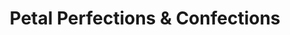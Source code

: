 ---
title: "Petal Perfections & Confections"
url: /woodbury/petal-perfections-and-confections/
shop: florist
---